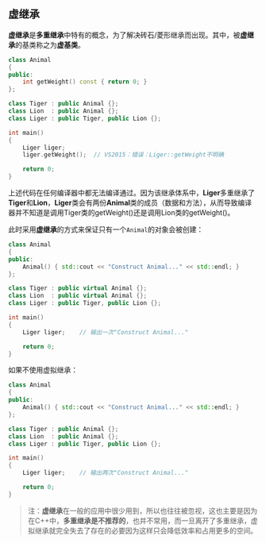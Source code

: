 ## 虚继承
**虚继承**是**多重继承**中特有的概念，为了解决砖石/菱形继承而出现。其中，被**虚继承**的基类称之为**虚基类**。
``` C++
class Animal
{
public:
	int getWeight() const { return 0; }
};

class Tiger : public Animal {};
class Lion  : public Animal {};
class Liger : public Tiger, public Lion {};

int main()
{
	Liger liger;
	liger.getWeight();  // VS2015：错误：Liger::getWeight不明确

	return 0;
}
```
上述代码在任何编译器中都无法编译通过。因为该继承体系中，**Liger**多重继承了**Tiger**和**Lion**，**Liger**类会有两份**Animal**类的成员（数据和方法），从而导致编译器并不知道是调用Tiger类的getWeight()还是调用Lion类的getWeight()。

此时采用**虚继承**的方式来保证只有一个`Animal`的对象会被创建：
``` C++
class Animal
{
public:
	Animal() { std::cout << "Construct Animal..." << std::endl; }
};

class Tiger : public virtual Animal {};
class Lion  : public virtual Animal {};
class Liger : public Tiger, public Lion {};

int main()
{
	Liger liger;	// 输出一次"Construct Animal..."

	return 0;
}
```
如果不使用虚拟继承：
``` C++
class Animal
{
public:
	Animal() { std::cout << "Construct Animal..." << std::endl; }
};

class Tiger : public Animal {};
class Lion  : public Animal {};
class Liger : public Tiger, public Lion {};

int main()
{
	Liger liger;	// 输出两次"Construct Animal..."

	return 0;
}
```


> 注：**虚继承**在一般的应用中很少用到，所以也往往被忽视，这也主要是因为在C++中，**多重继承是不推荐的**，也并不常用，而一旦离开了多重继承，虚拟继承就完全失去了存在的必要因为这样只会降低效率和占用更多的空间。
